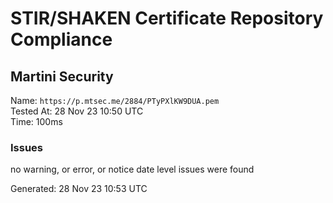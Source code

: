 # STIR/SHAKEN Certificate Repository Compliance

## Martini Security

Name: `https://p.mtsec.me/2884/PTyPXlKW9DUA.pem`\
Tested At: 28 Nov 23 10:50 UTC\
Time: 100ms

### Issues

no warning, or error, or notice date level issues were found

Generated: 28 Nov 23 10:53 UTC